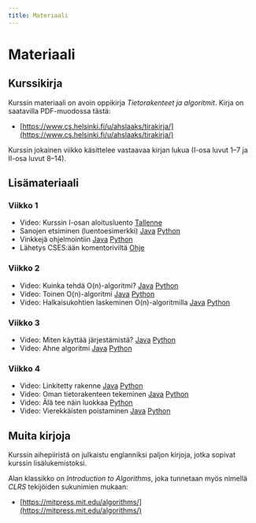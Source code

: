 ```yaml
---
title: Materiaali
---
```


# Materiaali

## Kurssikirja

Kurssin materiaali on avoin oppikirja _Tietorakenteet ja algoritmit_. Kirja on saatavilla PDF-muodossa tästä:

* [https://www.cs.helsinki.fi/u/ahslaaks/tirakirja/](https://www.cs.helsinki.fi/u/ahslaaks/tirakirja/)

Kurssin jokainen viikko käsittelee vastaavaa kirjan lukua (I-osa luvut 1–7 ja II-osa luvut 8–14).

## Lisämateriaali

### Viikko 1

* Video: Kurssin I-osan aloitusluento [Tallenne](https://www2.helsinki.fi/unitube/video/5fcd9667-d247-46b0-a8d7-3395f44e0c94)
* Sanojen etsiminen (luentoesimerkki) [Java](java-sanat.html) [Python](python-sanat.html)
* Vinkkejä ohjelmointiin [Java](java-vinkit.html) [Python](python-vinkit.html)
* Lähetys CSES:ään komentoriviltä [Ohje](https://github.com/csesfi/cses-cli/wiki/User-manual)

### Viikko 2

* Video: Kuinka tehdä O(n)-algoritmi? [Java](https://www.helsinki.fi/unitube/video/c895071e-4ed9-4e70-87b0-1536031a0710) [Python](https://www.helsinki.fi/unitube/video/2e79c746-f540-4105-9359-52ca764b9463)
* Video: Toinen O(n)-algoritmi [Java](https://www.helsinki.fi/unitube/video/c7951777-564a-44de-a803-e9591db4108d) [Python](https://www.helsinki.fi/unitube/video/b37019b6-b43f-4e02-a3b3-1b9a1ed35aca)
* Video: Halkaisukohtien laskeminen O(n)-algoritmilla [Java](https://www.helsinki.fi/unitube/video/2a2a3c53-3ac0-4f97-9b7d-5dfcfb0cf47f) [Python](https://www.helsinki.fi/fi/unitube/video/0ed4d0f4-dd08-4463-9b91-6ca0768b790c)

### Viikko 3

* Video: Miten käyttää järjestämistä? [Java](https://www.helsinki.fi/unitube/video/49980dc2-9fa1-4fcc-bd7b-b72adf84f6bc) [Python](https://www.helsinki.fi/unitube/video/b8e4416b-add6-40e6-b5e1-9fa324744de4)
* Video: Ahne algoritmi [Java](https://www.helsinki.fi/unitube/video/6950a7c6-0357-4a82-97ad-9a37bbe3d858) [Python](https://www.helsinki.fi/unitube/video/c314c356-3c82-4ebe-9c5c-1e711010c432)

### Viikko 4

* Video: Linkitetty rakenne [Java](https://www.helsinki.fi/unitube/video/5c6e478c-c3b0-4969-a090-31cd502eac84) [Python](https://www.helsinki.fi/unitube/video/f8081858-8678-450c-8820-470328add978)
* Video: Oman tietorakenteen tekeminen [Java](https://www.helsinki.fi/unitube/video/b50c5d64-c05e-4aa8-bb6c-ae92ecf147a7) [Python](https://www.helsinki.fi/unitube/video/aed1fa60-9e92-49dc-89fa-6e1d339535c7)
* Video: Älä tee näin luokkaa [Python](https://www.helsinki.fi/unitube/video/c37f67a7-22a3-49bf-befb-07ccda673d7b)
* Video: Vierekkäisten poistaminen [Java](https://www.helsinki.fi/unitube/video/3388edfe-3804-4ebc-b60b-bfe04f31b1f6) [Python](https://www.helsinki.fi/unitube/video/2423c7ee-d08f-4e5f-b02e-ab2e8ff35cb8)

<!--
### Viikko 5

* Video: Hajautustaulu tietorakenteessa [Java](https://www.helsinki.fi/unitube/video/c35607e3-8e68-4911-8898-0ce71372d89c) [Python](https://www.helsinki.fi/unitube/video/7c809b28-2220-43c2-bf53-8f96eef8c131)
* Video: Samat luvut alilistoissa [Java](https://www.helsinki.fi/unitube/video/08829fa0-73ac-4d3a-9aa8-7f3bf8789622) [Python](https://www.helsinki.fi/unitube/video/7a552dc8-30d9-482a-a69e-f51017221ede)
* Video: Javan sudenkuoppia [Java](https://www.helsinki.fi/unitube/video/6820666d-654c-4c85-ab06-61c0c2c630cf)
* Video: Miten ABC-tasapaino toimii? [Analyysi](https://www.helsinki.fi/unitube/video/6842424d-b338-463f-a543-0b412910dd75)

### Viikko 6

* Binääripuun toteutus [Java](java-binaaripuu.html) [Python](python-binaaripuu.html)
* Binääripuun piirtäminen [Java](java-puupiirto.html) [Python](python-puupiirto.html)
* Video: Binääripuu ja rekursio [Java](https://www.helsinki.fi/unitube/video/98f5975f-2139-458a-841f-c34630b472b1) [Python](https://www.helsinki.fi/unitube/video/2a970451-d5dc-4341-8337-5cabbdf86e6c)
* Video: Binomikerroin algoritmeissa [Java & Python](https://www.helsinki.fi/unitube/video/4e389a3b-ac06-4cb1-9512-430d440b5819)

### Viikko 7

* Video: Keon järjestys [Java](https://www.helsinki.fi/unitube/video/c1b4098f-8a1b-4117-a9bb-957041bb9c0e) [Python](https://www.helsinki.fi/unitube/video/5fadb765-ca8d-4b41-914c-55dd006fd2f3)
* Video: Kekoa käyttävä algoritmi [Java](https://www.helsinki.fi/unitube/video/afd584f4-6af4-4362-8bd7-ffce95d9e765) [Python](https://www.helsinki.fi/unitube/video/15c28307-c439-40f4-9e2c-e15aa4afb0b6)
* Video: Miten pärjätä ilman binäärihakupuuta? [Java & Python](https://www.helsinki.fi/unitube/video/1c1a73b4-e1ef-47e4-b2ab-e21f841a84d2)
* Video: Etäisyyksien laskeminen [Ideointi](https://www.helsinki.fi/fi/unitube/video/0ee88dfb-e551-4f56-8f9e-c6453d69a482)

### Viikko 8

* Video: Kurssin II-osan aloitusluento [Tallenne](https://www.helsinki.fi/fi/unitube/video/738922d5-afca-438a-86b2-c4c8726095a3)
* Video: Esitystapojen laskeminen [Ideointi](https://www.helsinki.fi/fi/unitube/video/fb33584e-da29-4f09-a8e9-6d596261763e)

### Viikko 9

* Video: Summa kolikoista [Java](https://www.helsinki.fi/unitube/video/052adc3e-8359-4b05-9ad1-fccf06ff15e1) [Python](https://www.helsinki.fi/unitube/video/a532c246-2348-4c1e-9954-a900a1cce30b)
* Video: Reitit ruudukossa [Java](https://www.helsinki.fi/unitube/video/4bb0f7f4-e575-447e-aae9-b9e8abf18463) [Python](https://www.helsinki.fi/unitube/video/55957a06-454f-44c7-bc9d-c52e463f9956)
* Video: Merkkijonon tyhjennys [Java](https://www.helsinki.fi/unitube/video/99a8857d-a866-4412-adfa-ff8c85917932) [Python](https://www.helsinki.fi/unitube/video/295bd36d-46a4-4261-9cc1-1963cd771819)

### Viikko 10

* Video: Verkon käsittely [Java](https://www.helsinki.fi/unitube/video/411ab79c-0eb1-49b8-bb2e-66af4e74c92b) [Python](https://www.helsinki.fi/unitube/video/4e1a8382-9c0c-48f2-a497-4de82cb12ad7)
* Video: Ruudukon käsittely [Java](https://www.helsinki.fi/unitube/video/45d00468-7a6a-4862-ab50-5379eedd5b5d) [Python](https://www.helsinki.fi/unitube/video/ffe9e56a-f1d3-4ba7-a9d5-bd663d4079f7)
* Video: Laatikko labyrintissa [Ideointi](https://www.helsinki.fi/fi/unitube/video/15d1a1a6-0a43-4ea9-bfc5-232d24dd1fc8)
* Video: Pinojärjestämisen paluu [Analyysi](https://www.helsinki.fi/fi/unitube/video/9cd951c5-9e73-4448-a89f-9291d8e15654)

### Viikko 11

* Video: Lyhimmän polun haku [Java](https://www.helsinki.fi/unitube/video/a6b8d3fe-5809-4cfd-9a37-3b529f4b23c1) [Python](https://www.helsinki.fi/unitube/video/bc1c10f8-8bdc-4522-87df-41b8651c8374)
* Video: Ongelman mallinnus verkkona [Ideointi](https://www.helsinki.fi/fi/unitube/video/c9a9499f-27aa-40f9-bd8d-4acfb19b1a51)

### Viikko 12

* Video: Solmujen nimet [Java](https://www.helsinki.fi/unitube/video/44bf4230-ef5e-4a1b-8329-da81ae6fbbd2) [Python](https://www.helsinki.fi/unitube/video/05a792ae-dbb4-460f-bb85-c1e200f7af09)
* Video: Polkujen laskeminen [Java](https://www.helsinki.fi/unitube/video/a5cb42b5-c303-4d29-aa5b-18c5d7f48e40) [Python](https://www.helsinki.fi/unitube/video/ce683da1-3620-4ec9-987b-7d3965b77be8)
* Video: Pelien pelaaminen [Ideointi](https://www.helsinki.fi/fi/unitube/video/a9f9033a-f3c2-4660-9ece-9781c2f6b830)

### Viikko 13

* Video: Union-find-algoritmi [Java](https://www.helsinki.fi/unitube/video/da45a7de-e7be-4e3f-99b1-889ed1b20278) [Python](https://www.helsinki.fi/unitube/video/2b9ebb14-66ae-4fa8-99fc-9107b513097c)
* Video: Pienin ja suurin ratkaisu [Ideointi](https://www.helsinki.fi/fi/unitube/video/2f5e69e9-d8af-4213-823d-f2514fe7cfbe)

### Viikko 14

* Video: Virtauksen laskeminen [Java](https://www.helsinki.fi/unitube/video/d49289a3-dc4b-4fb2-8b83-d6ca7c20bcce) [Python](https://www.helsinki.fi/unitube/video/d641fa1c-9d31-4c42-87d4-7763198fab6f)
* Video: Solmun virtauksen rajoitus [Ideointi](https://www.helsinki.fi/fi/unitube/video/6f4c508e-c219-4118-8a2c-2708e3010040)
-->

## Muita kirjoja

Kurssin aihepiiristä on julkaistu englanniksi paljon kirjoja, jotka sopivat kurssin lisälukemistoksi.

Alan klassikko on _Introduction to Algorithms_, joka tunnetaan myös nimellä _CLRS_ tekijöiden sukunimien mukaan:

* [https://mitpress.mit.edu/algorithms/](https://mitpress.mit.edu/algorithms/)

